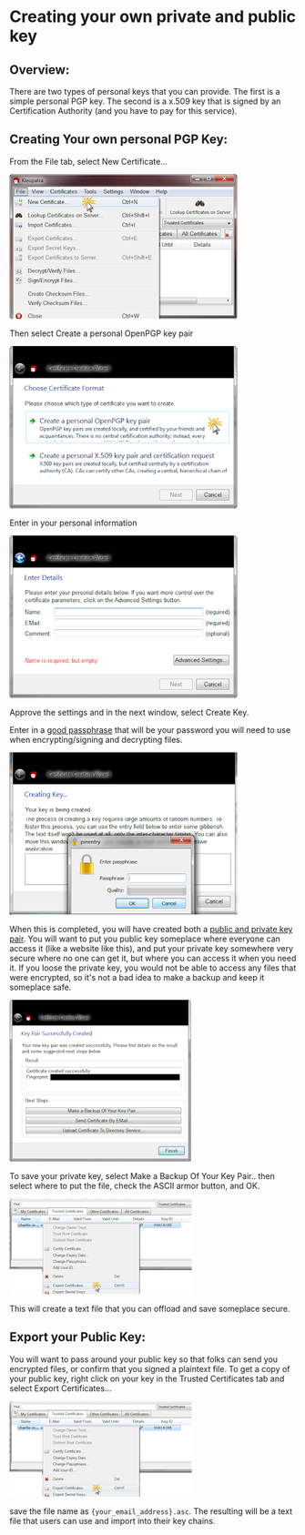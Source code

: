 # Creating your own private and public key

## Overview:
There are two types of personal keys that you can provide.  The first is a simple personal PGP key.  The second is a x.509 key that is signed by an Certification Authority (and you have to pay for this service). 

## Creating Your own personal PGP Key:
From the File tab, select New Certificate...

<img src="../img/k1.png">

Then select Create a personal OpenPGP key pair

<img src="../img/k2.png">

Enter in your personal information

<img src="../img/k3.png">

Approve the settings and in the next window, select Create Key.

Enter in a [good passphrase](http://en.wikipedia.org/wiki/Password_strength) that will be your password you will need to use when encrypting/signing and decrypting files.

<img src="../img/k4.png">

When this is completed, you will have created both a [public and private key pair]().  You will want to put you public key someplace where everyone can access it (like a website like this), and put your private key somewhere very secure where no one can get it, but where you can access it when you need it.  If you loose the private key, you would not be able to access any files that were encrypted, so it's not a bad idea to make a backup and keep it someplace safe. 

<img src="../img/k5.png">

To save your private key, select Make a Backup Of Your Key Pair.. then select where to put the file, check the ASCII armor button, and OK. 

<img src="../img/k6.png">

This will create a text file that you can offload and save someplace secure.

## Export your Public Key:
You will want to pass around your public key so that folks can send you encrypted files, or confirm that you signed a plaintext file.  To get a copy of your public key, right click on your key in the Trusted Certificates tab and select Export Certificates...

<img src="../img/k6.png">

save the file name as `{your_email_address}.asc`.  The resulting will be a text file that users can use and import into their key chains. 
